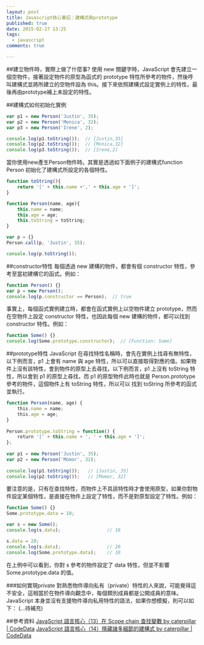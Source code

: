 ```yaml
---
layout: post
title: Javascript核心筆記：建構式與prototype
published: true
date: 2015-02-27 13:25
tags:
  - javascript
comments: true

---
```

##建立物件時，實際上做了什麼事?
使用 new 關鍵字時，JavaScript 會先建立一個空物件，接著設定物件的原型為函式的 prototype 特性所參考的物件，然後呼叫建構式並將所建立的空物件設為 this。接下來依照建構式設定實例上的特性，最後再由prototype補上未設定的特性。

##建構式如何初始化實例
```js
var p1 = new Person('Justin', 35);
var p2 = new Person('Monica', 32);
var p3 = new Person('Irene', 2);

console.log(p1.toString());  // [Justin,35]
console.log(p2.toString());  // [Monica,32]
console.log(p3.toString());  // [Irene,2]
```
當你使用new產生Person物件時。其實是透過如下面例子的建構式function Person 初始化了建構式所設定的各個特性。

```js
function toString(){
	return '[' + this.name +',' + this.age + ']';
}

function Person(name, age){
	this.name = name;
	this.age = age;
	this.toString = toString;
}

var p = {}
Person.call(p, 'Justin', 35);

console.log(p.toString());
```

##constructor特性
每個透過 new 建構的物件，都會有個 constructor 特性，參考至當初建構它的函式。例如：
```js
function Person() {}
var p = new Person();
console.log(p.constructor == Person);  // true
```
事實上，每個函式實例建立時，都會在函式實例上以空物件建立 prototype，然而在空物件上設定 constructor 特性，也因此每個 new 建構的物件，都可以找到 constructor 特性。例如：
```js
function Some() {}
console.log(Some.prototype.constructor);  // [Function: Some]
```


##prototype特性
JavaScript 在尋找特性名稱時，會先在實例上找尋有無特性，以下例而言，p1 上會有 name 與 age 特性，所以可以直接取得對應的值。如果物件上沒有該特性，會到物件的原型上去尋找，以下例而言，p1 上沒有 toString 特性，所以會到 p1 的原型上尋找，而 p1 的原型物件此時也就是 Person.prototype 參考的物件，這個物件上有 toString 特性，所以可以 找到 toString 所參考的函式並執行。
```js
function Person(name, age) {
    this.name = name;
    this.age = age;
}
 
Person.prototype.toString = function() {
    return '[' + this.name + ', ' + this.age + ']';
};
 
var p1 = new Person('Justin', 35);
var p2 = new Person('Momor', 32);
 
console.log(p1.toString());   // [Justin, 35]
console.log(p2.toString());   // [Momor, 32]
```

要注意的是，只有在查找特性，而物件上不具該特性時才會使用原型，如果你對物件設定某個特性，是直接在物件上設定了特性，而不是對原型設定了特性。例如：
```js
function Some() {}
Some.prototype.data = 10;

var s = new Some();
console.log(s.data);                 // 10

s.data = 20;
console.log(s.data);                 // 20
console.log(Some.prototype.data);    // 10
```
在上例中可以看到，你對 s 參考的物件設定了 data 特性，但並不影響 Some.prototype.data 的值。

###如何實現private
對熟悉物件導向私有（private）特性的人來說，可能覺得這不安全，這相當於在物件導向觀念中，每個類別成員都是公開成員的意味。JavaScript 本身並沒有支援物件導向私用特性的語法，如果你想模擬，則可以如下：
(...待補充)

##參考資料
[JavaScript 語言核心（13）在 Scope chain 查找變數 by caterpillar | CodeData](http://www.codedata.com.tw/javascript/essential-javascript-13-scope-chain/)
[JavaScript 語言核心（14）隱藏諸多細節的建構式 by caterpillar | CodeData](http://www.codedata.com.tw/javascript/essential-javascript-14-constructor/)
